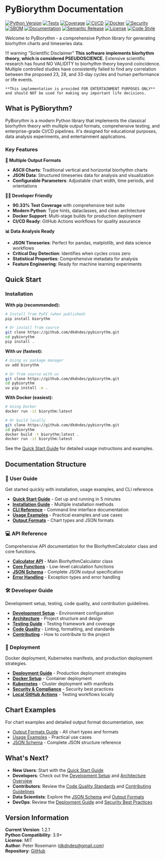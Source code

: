 # PyBiorythm Documentation

[![Python Version](https://img.shields.io/badge/python-3.9%2B-blue.svg)](https://python.org)
[![Tests](https://img.shields.io/badge/tests-72%20passed-green.svg)](https://github.com/dkdndes/pybiorythm)
[![Coverage](https://img.shields.io/badge/coverage-90.33%25-brightgreen.svg)](https://github.com/dkdndes/pybiorythm)
[![CI/CD](https://github.com/dkdndes/pybiorythm/actions/workflows/ci.yml/badge.svg)](https://github.com/dkdndes/pybiorythm/actions/workflows/ci.yml)
[![Docker](https://img.shields.io/badge/docker-multi--stage-blue.svg)](../Dockerfile)
[![Security](https://github.com/dkdndes/pybiorythm/actions/workflows/codeql.yml/badge.svg)](https://github.com/dkdndes/pybiorythm/actions/workflows/codeql.yml)
[![SBOM](https://github.com/dkdndes/pybiorythm/actions/workflows/sbom.yml/badge.svg)](https://github.com/dkdndes/pybiorythm/actions/workflows/sbom.yml)
[![Documentation](https://github.com/dkdndes/pybiorythm/actions/workflows/docs.yml/badge.svg)](https://github.com/dkdndes/pybiorythm/actions/workflows/docs.yml)
[![Semantic Release](https://img.shields.io/badge/%20%20%F0%9F%93%A6%F0%9F%9A%80-semantic--release-e10079.svg)](https://github.com/semantic-release/semantic-release)
[![License](https://img.shields.io/badge/license-MIT-blue.svg)](../LICENSE)
[![Code Style](https://img.shields.io/badge/code%20style-ruff-000000.svg)](https://github.com/astral-sh/ruff)

Welcome to PyBiorythm - a comprehensive Python library for generating biorhythm charts and timeseries data.

!!! warning "Scientific Disclaimer"
    **This software implements biorhythm theory, which is considered PSEUDOSCIENCE.** Extensive scientific research has found NO VALIDITY to biorhythm theory beyond coincidence. Multiple controlled studies have consistently failed to find any correlation between the proposed 23, 28, and 33-day cycles and human performance or life events.

    **This implementation is provided FOR ENTERTAINMENT PURPOSES ONLY** and should NOT be used for making any important life decisions.

## What is PyBiorythm?

PyBiorythm is a modern Python library that implements the classical biorhythm theory with multiple output formats, comprehensive testing, and enterprise-grade CI/CD pipelines. It's designed for educational purposes, data analysis experiments, and entertainment applications.

### Key Features

**🎯 Multiple Output Formats**
- **ASCII Charts**: Traditional vertical and horizontal biorhythm charts
- **JSON Data**: Structured timeseries data for analysis and visualization
- **Configurable Parameters**: Adjustable chart width, time periods, and orientations

**👨‍💻 Developer Friendly**
- **90.33% Test Coverage** with comprehensive test suite
- **Modern Python**: Type hints, dataclasses, and clean architecture
- **Docker Support**: Multi-stage builds for production deployment
- **CI/CD Ready**: GitHub Actions workflows for quality assurance

**📊 Data Analysis Ready**
- **JSON Timeseries**: Perfect for pandas, matplotlib, and data science workflows
- **Critical Day Detection**: Identifies when cycles cross zero
- **Statistical Properties**: Comprehensive metadata for analysis
- **Feature Engineering**: Ready for machine learning experiments

## Quick Start

### Installation

**With pip (recommended):**
```bash
# Install from PyPI (when published)
pip install biorythm

# Or install from source
git clone https://github.com/dkdndes/pybiorythm.git
cd pybiorythm
pip install .
```

**With uv (fastest):**
```bash
# Using uv package manager
uv add biorythm

# Or from source with uv
git clone https://github.com/dkdndes/pybiorythm.git
cd pybiorythm
uv pip install -e .
```

**With Docker (easiest):**
```bash
# Using Docker
docker run -it biorythm:latest

# Or build locally
git clone https://github.com/dkdndes/pybiorythm.git
cd pybiorythm
docker build -t biorythm:latest .
docker run -it biorythm:latest
```

See the [Quick Start Guide](user-guide/quick-start.md) for detailed usage instructions and examples.

## Documentation Structure

### 🚀 User Guide
Get started quickly with installation, usage examples, and CLI reference.
- **[Quick Start Guide](user-guide/quick-start.md)** - Get up and running in 5 minutes
- **[Installation Guide](user-guide/installation.md)** - Multiple installation methods
- **[CLI Reference](user-guide/cli.md)** - Command line interface documentation
- **[Usage Examples](user-guide/usage-examples.md)** - Practical examples and use cases
- **[Output Formats](user-guide/output-formats.md)** - Chart types and JSON formats

### 💻 API Reference
Comprehensive API documentation for the BiorhythmCalculator class and core functions.
- **[Calculator API](api/calculator.md)** - Main BiorhythmCalculator class
- **[Core Functions](api/core.md)** - Low-level calculation functions
- **[JSON Schema](api/json-schema.md)** - Complete JSON output specification
- **[Error Handling](api/errors.md)** - Exception types and error handling

### 🛠 Developer Guide
Development setup, testing, code quality, and contribution guidelines.
- **[Development Setup](developer-guide/setup.md)** - Environment configuration
- **[Architecture](developer-guide/architecture.md)** - Project structure and design
- **[Testing Guide](developer-guide/testing.md)** - Testing framework and coverage
- **[Code Quality](developer-guide/code-quality.md)** - Linting, formatting, and standards
- **[Contributing](developer-guide/contributing.md)** - How to contribute to the project

### 🚢 Deployment
Docker deployment, Kubernetes manifests, and production deployment strategies.
- **[Deployment Guide](deployment/deployment-guide.md)** - Production deployment strategies
- **[Docker Setup](deployment/docker.md)** - Container deployment
- **[Kubernetes](deployment/kubernetes.md)** - Cluster deployment with manifests
- **[Security & Compliance](deployment/security.md)** - Security best practices
- **[Local GitHub Actions](deployment/local-github-actions.md)** - Testing workflows locally

## Chart Examples

For chart examples and detailed output format documentation, see:
- [Output Formats Guide](user-guide/output-formats.md) - All chart types and formats
- [Usage Examples](user-guide/usage-examples.md) - Practical use cases 
- [JSON Schema](api/json-schema.md) - Complete JSON structure reference

## What's Next?

- **New Users**: Start with the [Quick Start Guide](user-guide/quick-start.md)
- **Developers**: Check out the [Development Setup](developer-guide/setup.md) and [Architecture Overview](developer-guide/architecture.md)
- **Contributors**: Review the [Code Quality Standards](developer-guide/code-quality.md) and [Contributing Guidelines](developer-guide/contributing.md)
- **Data Scientists**: Explore the [JSON Schema](api/json-schema.md) and [Output Formats](user-guide/output-formats.md)
- **DevOps**: Review the [Deployment Guide](deployment/deployment-guide.md) and [Security Best Practices](deployment/security.md)

## Version Information

**Current Version**: 1.2.1  
**Python Compatibility**: 3.9+  
**License**: MIT  
**Author**: Peter Rosemann (dkdndes@gmail.com)  
**Repository**: [GitHub](https://github.com/dkdndes/pybiorythm)